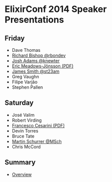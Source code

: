 ElixirConf 2014 Speaker Presentations
========

Friday
------

* Dave Thomas
* [Richard Bishop @rbondev](https://speakerdeck.com/rbishop/the-first-few-sips)
* [Josh Adams @knewter](https://docs.google.com/a/relyworks.com/presentation/d/1PqyURkQuxSGdMmdb-Y8p-P1lsW_4CV9z6Kg8RsHXf2g/edit#slide=id.p)
* [Eric Meadows-Jönsson (PDF)](https://www.dropbox.com/s/c90dtwhngsutvo9/hex.pdf)
* [James Smith @st23am](https://speakerdeck.com/st23am/writing-command-line-applications-in-elixir)
* Greg Vaughn
* Filipe Varjão
* Stephen Pallen

Saturday
--------

* José Valim
* Robert Virding
* [Francesco Cesarini (PDF)](francesco/Thinking-Functional-OSCON.ppt.pdf)
* Devin Torres
* Bruce Tate
* [Martin Schurrer  @MSch](https://speakerdeck.com/msch/game-servers-in-otp)
* Chris McCord

Summary
-------

* [Overview](https://gist.github.com/rob-brown/3c9ce55c43202258f208 "Overview")
